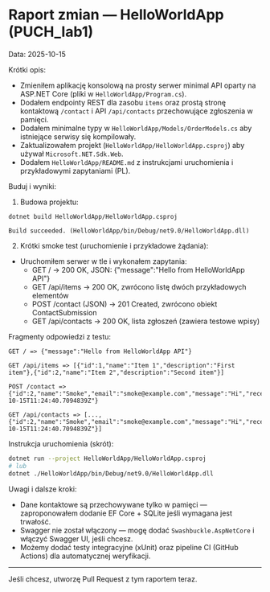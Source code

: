 # Raport zmian — HelloWorldApp (PUCH_lab1)

Data: 2025-10-15

Krótki opis:

- Zmieniłem aplikację konsolową na prosty serwer minimal API oparty na ASP.NET Core (pliki w `HelloWorldApp/Program.cs`).
- Dodałem endpointy REST dla zasobu `items` oraz prostą stronę kontaktową `/contact` i API `/api/contacts` przechowujące zgłoszenia w pamięci.
- Dodałem minimalne typy w `HelloWorldApp/Models/OrderModels.cs` aby istniejące serwisy się kompilowały.
- Zaktualizowałem projekt (`HelloWorldApp/HelloWorldApp.csproj`) aby używał `Microsoft.NET.Sdk.Web`.
- Dodałem `HelloWorldApp/README.md` z instrukcjami uruchomienia i przykładowymi zapytaniami (PL).

Buduj i wyniki:

1) Budowa projektu:

```text
dotnet build HelloWorldApp/HelloWorldApp.csproj

Build succeeded. (HelloWorldApp/bin/Debug/net9.0/HelloWorldApp.dll)
```

2) Krótki smoke test (uruchomienie i przykładowe żądania):

- Uruchomiłem serwer w tle i wykonałem zapytania:
  - GET /  → 200 OK, JSON: {"message":"Hello from HelloWorldApp API"}
  - GET /api/items → 200 OK, zwrócono listę dwóch przykładowych elementów
  - POST /contact (JSON) → 201 Created, zwrócono obiekt ContactSubmission
  - GET /api/contacts → 200 OK, lista zgłoszeń (zawiera testowe wpisy)

Fragmenty odpowiedzi z testu:

```
GET / => {"message":"Hello from HelloWorldApp API"}

GET /api/items => [{"id":1,"name":"Item 1","description":"First item"},{"id":2,"name":"Item 2","description":"Second item"}]

POST /contact => {"id":2,"name":"Smoke","email":"smoke@example.com","message":"Hi","receivedAt":"2025-10-15T11:24:40.7094839Z"}

GET /api/contacts => [..., {"id":2,"name":"Smoke","email":"smoke@example.com","message":"Hi","receivedAt":"2025-10-15T11:24:40.7094839Z"}]
```

Instrukcja uruchomienia (skrót):

```bash
dotnet run --project HelloWorldApp/HelloWorldApp.csproj
# lub
dotnet ./HelloWorldApp/bin/Debug/net9.0/HelloWorldApp.dll
```

Uwagi i dalsze kroki:

- Dane kontaktowe są przechowywane tylko w pamięci — zaproponowałem dodanie EF Core + SQLite jeśli wymagana jest trwałość.
- Swagger nie został włączony — mogę dodać `Swashbuckle.AspNetCore` i włączyć Swagger UI, jeśli chcesz.
- Możemy dodać testy integracyjne (xUnit) oraz pipeline CI (GitHub Actions) dla automatycznej weryfikacji.

---

Jeśli chcesz, utworzę Pull Request z tym raportem teraz.
